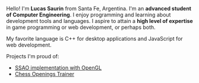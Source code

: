Hello! I'm **Lucas Saurin** from Santa Fe, Argentina. I'm an **advanced student of Computer Engineering**. I enjoy programming and learning about development tools and languages. I aspire to attain a **high level of expertise** in game programming or web development, or perhaps both.

My favorite language is C++ for desktop applications and JavaScript for web development.

Projects I'm proud of:
- [SSAO implementation with OpenGL](https://github.com/Lucasa98/Computacion-Grafica-SSAO)
- [Chess Openings Trainer](https://github.com/Lucasa98/Chess-Openings-Trainer)